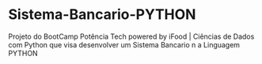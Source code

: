 # Sistema-Bancario-PYTHON

Projeto do BootCamp Potência Tech powered by iFood | Ciências de Dados com Python
que visa desenvolver um Sistema Bancario n a Linguagem PYTHON
